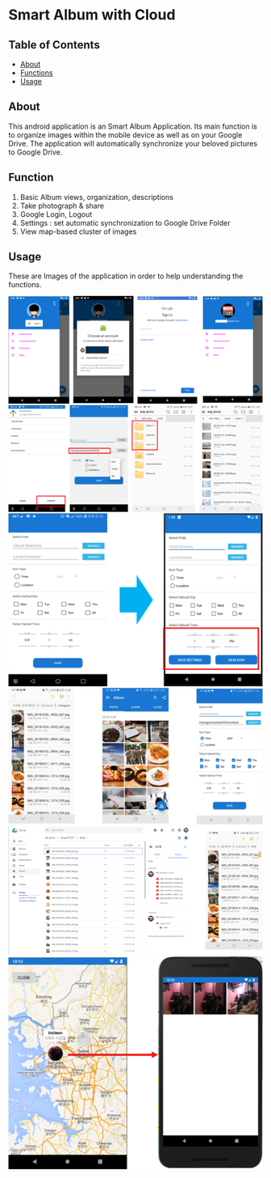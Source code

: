 # Smart Album with Cloud


## Table of Contents
- [About](#about)
- [Functions](#functions)
- [Usage](#usage)

## About<a name="about"></a>

This android application is an Smart Album Application.
Its main function is to organize images within the mobile device as well as on your Google Drive.
The application will automatically synchronize your beloved pictures to Google Drive.

## Function<a name="functions"></a>

1. Basic Album views, organization, descriptions
2. Take photograph & share
3. Google Login, Logout
4. Settings : set automatic synchronization to Google Drive Folder
5. View map-based cluster of images

## Usage<a name="usage"></a>
These are Images of the application in order to help understanding the functions.</br>

![CSID-DGU](https://github.com/CSID-DGU/2018-2-OSSP-SmartAlbumWithCloud/blob/master/screenshot/A.png?raw=true)<br/>
![CSID-DGU](https://github.com/CSID-DGU/2018-2-OSSP-SmartAlbumWithCloud/blob/master/screenshot/B.png?raw=true)<br/>
![CSID-DGU](https://github.com/CSID-DGU/2018-2-OSSP-SmartAlbumWithCloud/blob/master/screenshot/C.png?raw=true)<br/>
![CSID-DGU](https://github.com/CSID-DGU/2018-2-OSSP-SmartAlbumWithCloud/blob/master/screenshot/D.png?raw=true)<br/>
![CSID-DGU](https://github.com/CSID-DGU/2018-2-OSSP-SmartAlbumWithCloud/blob/master/screenshot/E.png?raw=true)<br/>
![CSID-DGU](https://github.com/CSID-DGU/2018-2-OSSP-SmartAlbumWithCloud/blob/master/screenshot/F.png?raw=true)<br/>